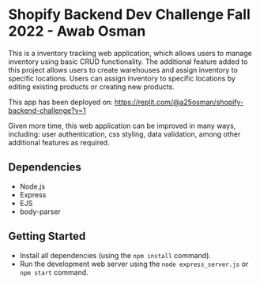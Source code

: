 # Shopify Backend Dev Challenge Fall 2022 - Awab Osman

This is a inventory tracking web application, which allows users to manage inventory using basic CRUD functionality. The additional feature added to this project allows users to create warehouses and assign inventory to specific locations. Users can assign inventory to specific locations by editing existing products or creating new products.

This app has been deployed on: https://replit.com/@a25osman/shopify-backend-challenge?v=1

Given more time, this web application can be improved in many ways, including: user authentication, css styling, data validation, among other additional features as required.


## Dependencies

- Node.js
- Express
- EJS
- body-parser

## Getting Started

- Install all dependencies (using the `npm install` command).
- Run the development web server using the `node express_server.js` or `npm start` command.